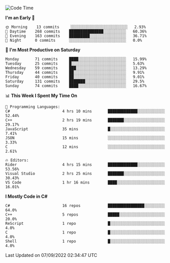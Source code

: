 <!--START_SECTION:waka-->
![Code Time](http://img.shields.io/badge/Code%20Time-815%20hrs-blue)

**I'm an Early 🐤** 

```text
🌞 Morning    13 commits     ░░░░░░░░░░░░░░░░░░░░░░░░░   2.93% 
🌆 Daytime    268 commits    ███████████████░░░░░░░░░░   60.36% 
🌃 Evening    163 commits    █████████░░░░░░░░░░░░░░░░   36.71% 
🌙 Night      0 commits      ░░░░░░░░░░░░░░░░░░░░░░░░░   0.0%

```
📅 **I'm Most Productive on Saturday** 

```text
Monday       71 commits     ████░░░░░░░░░░░░░░░░░░░░░   15.99% 
Tuesday      25 commits     █░░░░░░░░░░░░░░░░░░░░░░░░   5.63% 
Wednesday    59 commits     ███░░░░░░░░░░░░░░░░░░░░░░   13.29% 
Thursday     44 commits     ██░░░░░░░░░░░░░░░░░░░░░░░   9.91% 
Friday       40 commits     ██░░░░░░░░░░░░░░░░░░░░░░░   9.01% 
Saturday     131 commits    ███████░░░░░░░░░░░░░░░░░░   29.5% 
Sunday       74 commits     ████░░░░░░░░░░░░░░░░░░░░░   16.67%

```


📊 **This Week I Spent My Time On** 

```text
💬 Programming Languages: 
C#                       4 hrs 10 mins       █████████████░░░░░░░░░░░░   52.44% 
C++                      2 hrs 19 mins       ███████░░░░░░░░░░░░░░░░░░   29.17% 
JavaScript               35 mins             █░░░░░░░░░░░░░░░░░░░░░░░░   7.41% 
JSON                     15 mins             ░░░░░░░░░░░░░░░░░░░░░░░░░   3.33% 
C                        12 mins             ░░░░░░░░░░░░░░░░░░░░░░░░░   2.61%

🔥 Editors: 
Rider                    4 hrs 15 mins       █████████████░░░░░░░░░░░░   53.56% 
Visual Studio            2 hrs 25 mins       ███████░░░░░░░░░░░░░░░░░░   30.43% 
VS Code                  1 hr 16 mins        ████░░░░░░░░░░░░░░░░░░░░░   16.01%

```

**I Mostly Code in C#** 

```text
C#                       16 repos            ████████████████░░░░░░░░░   64.0% 
C++                      5 repos             █████░░░░░░░░░░░░░░░░░░░░   20.0% 
ReScript                 1 repo              █░░░░░░░░░░░░░░░░░░░░░░░░   4.0% 
C                        1 repo              █░░░░░░░░░░░░░░░░░░░░░░░░   4.0% 
Shell                    1 repo              █░░░░░░░░░░░░░░░░░░░░░░░░   4.0%

```



 Last Updated on 07/09/2022 02:34:47 UTC
<!--END_SECTION:waka-->

